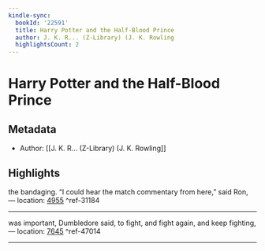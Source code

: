 ```yaml
---
kindle-sync:
  bookId: '22591'
  title: Harry Potter and the Half-Blood Prince
  author: J. K. R... (Z-Library) (J. K. Rowling
  highlightsCount: 2
---
```

# Harry Potter and the Half-Blood Prince
## Metadata
* Author: [[J. K. R... (Z-Library) (J. K. Rowling]]

## Highlights
the bandaging. “I could hear the match commentary from here,” said Ron, — location: [4955]() ^ref-31184

---
was important, Dumbledore said, to fight, and fight again, and keep fighting, — location: [7645]() ^ref-47014

---
